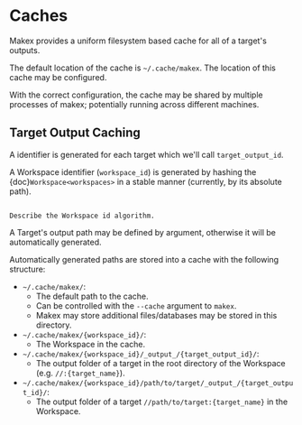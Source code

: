 # Caches

Makex provides a uniform filesystem based cache for all of a target's outputs. 

The default location of the cache is `~/.cache/makex`. The location of this cache may be configured.

With the correct configuration, the cache may be shared by multiple processes of makex; potentially running across different machines.

## Target Output Caching

A identifier is generated for each target which we'll call `target_output_id`.

A Workspace identifier (`workspace_id`) is generated by hashing the {doc}`Workspace<workspaces>` in a stable manner (currently, by its absolute path).

<!--WORKSPACE_ID environment variable may be used to control the workspace id.-->

```{todo}

Describe the Workspace id algorithm.
```

A Target's output path may be defined by argument, otherwise it will be automatically generated.

Automatically generated paths are stored into a cache with the following structure:  

- `~/.cache/makex/`: 
  - The default path to the cache. 
  - Can be controlled with the `--cache` argument to `makex`.
  - Makex may store additional files/databases may be stored in this directory.
- `~/.cache/makex/{workspace_id}/`: 
  - The Workspace in the cache.
- `~/.cache/makex/{workspace_id}/_output_/{target_output_id}/`: 
  - The output folder of a target in the root directory of the Workspace (e.g. `//:{target_name}`).
- `~/.cache/makex/{workspace_id}/path/to/target/_output_/{target_output_id}/`:
  - The output folder of a target `//path/to/target:{target_name}` in the Workspace.


<!-- `~/.cache/makex/{workspace-id}.sqlite`: A metadata file used to store state externally.-->
